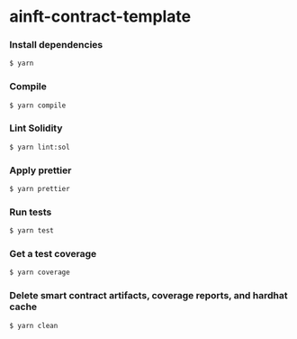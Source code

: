 # ainft-contract-template

### Install dependencies

```sh
$ yarn
```

### Compile

```sh
$ yarn compile
```

### Lint Solidity

```sh
$ yarn lint:sol
```

### Apply prettier

```sh
$ yarn prettier
```

### Run tests

```sh
$ yarn test
```

### Get a test coverage

```sh
$ yarn coverage
```

### Delete smart contract artifacts, coverage reports, and hardhat cache

```sh
$ yarn clean
```
